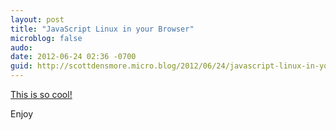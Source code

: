 ```yaml
---
layout: post
title: "JavaScript Linux in your Browser"
microblog: false
audo:
date: 2012-06-24 02:36 -0700
guid: http://scottdensmore.micro.blog/2012/06/24/javascript-linux-in-your-browser.html
---
```


[This is so cool!](http://bellard.org/jslinux/)

Enjoy